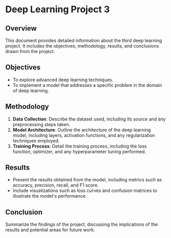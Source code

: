 # Deep Learning Project 3

## Overview

This document provides detailed information about the third deep learning project. It includes the objectives, methodology, results, and conclusions drawn from the project.

## Objectives

- To explore advanced deep learning techniques.
- To implement a model that addresses a specific problem in the domain of deep learning.

## Methodology

1. **Data Collection**: Describe the dataset used, including its source and any preprocessing steps taken.
2. **Model Architecture**: Outline the architecture of the deep learning model, including layers, activation functions, and any regularization techniques employed.
3. **Training Process**: Detail the training process, including the loss function, optimizer, and any hyperparameter tuning performed.

## Results

- Present the results obtained from the model, including metrics such as accuracy, precision, recall, and F1 score.
- Include visualizations such as loss curves and confusion matrices to illustrate the model's performance.

## Conclusion

Summarize the findings of the project, discussing the implications of the results and potential areas for future work.